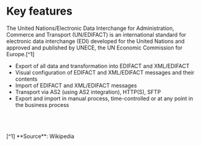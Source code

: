 # Key features

The United Nations/Electronic Data Interchange for Administration, Commerce and Transport (UN/EDIFACT) is an international standard for electronic data interchange (EDI) developed for the United Nations and approved and published by UNECE, the UN Economic Commission for Europe.[^1]


- Export of all data and transformation into EDIFACT and XML/EDIFACT  
- Visual configuration of EDIFACT and XML/EDIFACT messages and their contents   
- Import of EDIFACT and XML/EDIFACT messages
- Transport via AS2 (using AS2 integration), HTTP(S), SFTP   
- Export and import in manual process, time-controlled or at any point in the business process  




<br>
<br>
<br>
[^1] **Source**: Wikipedia